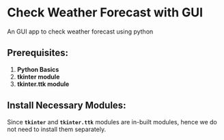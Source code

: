# Check Weather Forecast with GUI 

 An GUI app to check weather forecast using python    
 
 ## Prerequisites:

1.  <b> Python Basics </b>
2.  <b> tkinter module </b>
3.  <b> tkinter.ttk module </b>


## Install Necessary Modules:

Since **`tkinter`** and **`tkinter.ttk`** modules are in-built modules, hence we do not need to install them separately.

